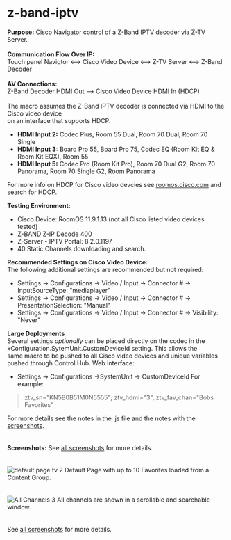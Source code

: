 # z-band-iptv
**Purpose:** Cisco Navigator control of a Z-Band IPTV decoder via Z-TV Server.
\
\
**Communication Flow Over IP:** \
Touch panel Navigtor <--> Cisco Video Device <--> Z-TV Server <--> Z-Band Decoder
\
\
**AV Connections:** \
Z-Band Decoder HDMI Out --> Cisco Video Device HDMI In (HDCP)
\
\
The macro assumes the Z-Band IPTV decoder is connected via HDMI to the Cisco video device \
on an interface that supports HDCP.  
- **HDMI Input 2:** Codec Plus, Room 55 Dual, Room 70 Dual, Room 70 Single 
- **HDMI Input 3:** Board Pro 55, Board Pro 75, Codec EQ (Room Kit EQ & Room Kit EQX), Room 55 
- **HDMI Input 5:** Codec Pro (Room Kit Pro), Room 70 Dual G2, Room 70 Panorama, Room 70 Single G2, Room Panorama 

For more info on HDCP for Cisco video devcies see [roomos.cisco.com](https://roomos.cisco.com/xapi/search?domain=Video&search=hdcp) and search for HDCP.

**Testing Environment:** 
- Cisco Device: RoomOS 11.9.1.13 (not all Cisco listed video devices tested) 
- Z-BAND [Z-IP Decode 400](https://www.z-band.com/products/z-ip-systems/z-ip-decode/z-ip-decode-400) 
- Z-Server - IPTV Portal: 8.2.0.1197  
- 40 Static Channels downloading and search.


**Recommended Settings on Cisco Video Device:** \
The following additional settings are recommended but not required:
- Settings -> Configurations -> Video / Input -> Connector # -> InputSourceType: "mediaplayer"
- Settings -> Configurations -> Video / Input -> Connector # -> PresentationSelection: "Manual"
- Settings -> Configurations -> Video / Input -> Connector # -> Visibility: "Never"


**Large Deployments** \
Several settings *optionally* can be placed directly on the codec in the xConfiguration.SytemUnit.CustomDeviceId setting.  This allows the \
same macro to be pushed to all Cisco video devices and unique variables pushed through Control Hub. 
Web Interface: 
- Settings -> Configurations ->SystemUnit -> CustomDeviceId
For example: 
> ztv_sn="KN5B0B51M0N5555"; ztv_hdmi="3", ztv_fav_chan="Bobs Favorites"

For more details see the notes in the .js file and the notes with the [screenshots](https://github.com/vtjoeh/z-band-iptv/tree/main/screenshots). 
\
\
\
**Screenshots:** 
See [all screenshots](https://github.com/vtjoeh/z-band-iptv/tree/main/screenshots) for more details. 
\
\
\
![default page tv 2](https://github.com/vtjoeh/z-band-iptv/assets/16569532/9cc80ecb-af04-4d36-8e10-690f738d2d8b)
Default Page with up to 10 Favorites loaded from a Content Group. 
\
\
\
![All Channels 3](https://github.com/vtjoeh/z-band-iptv/assets/16569532/3d7a985f-5a8f-4a56-9bcc-5088d52b975a)
All channels are shown in a scrollable and searchable window. 
\
\
\
See [all screenshots](https://github.com/vtjoeh/z-band-iptv/tree/main/screenshots) for more details. 

